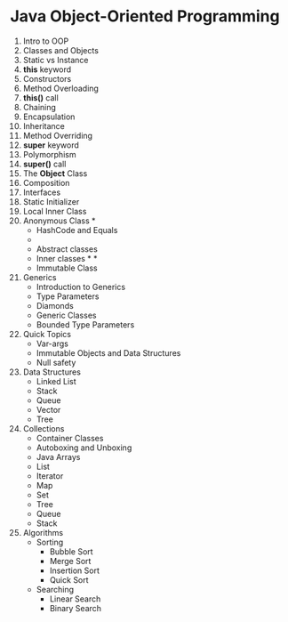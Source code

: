 # Java Object-Oriented Programming

1. Intro to OOP
2. Classes and Objects
3. Static vs Instance
4. **this** keyword
5. Constructors
6. Method Overloading
7. **this()** call
8. Chaining
9. Encapsulation
10. Inheritance
11. Method Overriding
12. **super** keyword
13. Polymorphism
14. **super()** call
15. The **Object** Class
16. Composition
17. Interfaces
18. Static Initializer
19. Local Inner Class
20. Anonymous Class
     * 
     * HashCode and Equals
     * 
     * Abstract classes
     * Inner classes
         * 
         * 
     * Immutable Class
21. Generics
     * Introduction to Generics
     * Type Parameters
     * Diamonds
     * Generic Classes
     * Bounded Type Parameters
22. Quick Topics
     * Var-args
     * Immutable Objects and Data Structures
     * Null safety
23. Data Structures
     * Linked List
     * Stack
     * Queue
     * Vector
     * Tree
24. Collections
     * Container Classes
     * Autoboxing and Unboxing
     * Java Arrays
     * List
     * Iterator
     * Map
     * Set
     * Tree
     * Queue
     * Stack
25. Algorithms
     * Sorting
         * Bubble Sort
         * Merge Sort
         * Insertion Sort
         * Quick Sort
     * Searching
         * Linear Search
         * Binary Search 
